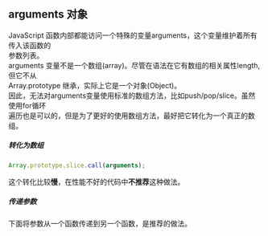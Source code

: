 ## arguments 对象
JavaScript 函数内部都能访问一个特殊的变量arguments，这个变量维护着所有传入该函数的<br>
参数列表。<br>
arguments 变量不是一个数组(array)。尽管在语法在它有数组的相关属性length,但它不从<br>
Array.prototype 继承，实际上它是一个对象(Object)。<br>
因此，无法对arguments变量使用标准的数组方法，比如push/pop/slice。虽然使用for循环<br>
遍历也是可以的，但是为了更好的使用数组方法，最好把它转化为一个真正的数组。
##### 转化为数组
```javascript
Array.prototype.slice.call(arguments);
```
这个转化比较**慢**，在性能不好的代码中**不推荐**这种做法。

##### 传递参数
下面将参数从一个函数传递到另一个函数，是推荐的做法。
```javascript


```


